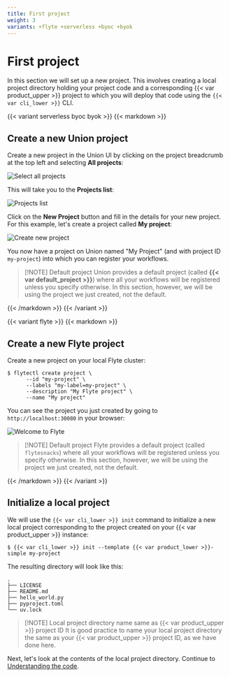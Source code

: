 ```yaml
---
title: First project
weight: 3
variants: +flyte +serverless +byoc +byok
---
```


# First project

In this section we will set up a new project.
This involves creating a local project directory holding your project code
and a corresponding {{< var product_upper >}} project to which you will deploy that code using the `{{< var cli_lower >}}` CLI.

{{< variant serverless byoc byok >}}
{{< markdown >}}

## Create a new Union project

Create a new project in the Union UI by clicking on the project breadcrumb at the top left and selecting **All projects**:

![Select all projects](/_static/images/user-guide/getting-started/first-project/select-all-projects.png)

This will take you to the **Projects list**:

![Projects list](/_static/images/user-guide/getting-started/first-project/projects-list.png)

Click on the **New Project** button and fill in the details for your new project.
For this example, let's create a project called **My project**:

![Create new project](/_static/images/user-guide/getting-started/first-project/create-new-project.png "small")

You now have a project on Union named "My Project" (and with project ID `my-project`) into which you can register your workflows.

> [!NOTE] Default project
> Union provides a default project (called **{{< var default_project >}}**) where all your workflows will be registered unless you specify otherwise.
> In this section, however, we will be using the project we just created, not the default.

{{< /markdown >}}
{{< /variant >}}

{{< variant flyte >}}
{{< markdown >}}

## Create a new Flyte project

Create a new project on your local Flyte cluster:

```shell
$ flytectl create project \
      --id "my-project" \
      --labels "my-label=my-project" \
      --description "My Flyte project" \
      --name "My project"
```

You can see the project you just created by going to `http://localhost:30080` in your browser:

![Welcome to Flyte](/_static/images/user-guide/getting-started/first-project/welcome-to-flyte.png)

> [!NOTE] Default project
> Flyte provides a default project (called `flytesnacks`) where all your workflows will be
> registered unless you specify otherwise.
> In this section, however, we will be using the project we just created, not the default.

{{< /markdown >}}
{{< /variant >}}

## Initialize a local project

We will use the `{{< var cli_lower >}} init` command to initialize a new local project corresponding to the project created on your {{< var product_upper >}} instance:

```shell
$ {{< var cli_lower >}} init --template {{< var product_lower >}}-simple my-project
```

The resulting directory will look like this:

```shell
.
├── LICENSE
├── README.md
├── hello_world.py
├── pyproject.toml
└── uv.lock
```

> [!NOTE] Local project directory name same as {{< var product_upper >}} project ID
> It is good practice to name your local project directory the same as your
> {{< var product_upper >}} project ID, as we have done here.

Next, let's look at the contents of the local project directory.
Continue to [Understanding the code](understanding-the-code.md).

